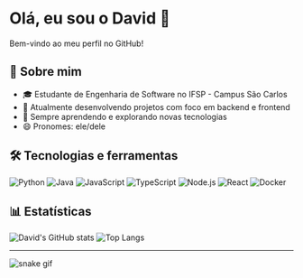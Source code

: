 # Olá, eu sou o David 👋

Bem-vindo ao meu perfil no GitHub!

## 🚀 Sobre mim

- 🎓 Estudante de Engenharia de Software no IFSP - Campus São Carlos
- 🔭 Atualmente desenvolvendo projetos com foco em backend e frontend
- 🌱 Sempre aprendendo e explorando novas tecnologias
- 😄 Pronomes: ele/dele

## 🛠️ Tecnologias e ferramentas

![Python](https://img.shields.io/badge/Python-3776AB?style=for-the-badge&logo=python&logoColor=white)
![Java](https://img.shields.io/badge/Java-007396?style=for-the-badge&logo=java&logoColor=white)
![JavaScript](https://img.shields.io/badge/JavaScript-F7DF1E?style=for-the-badge&logo=javascript&logoColor=black)
![TypeScript](https://img.shields.io/badge/TypeScript-007ACC?style=for-the-badge&logo=typescript&logoColor=white)
![Node.js](https://img.shields.io/badge/Node.js-339933?style=for-the-badge&logo=node.js&logoColor=white)
![React](https://img.shields.io/badge/React-20232A?style=for-the-badge&logo=react&logoColor=61DAFB)
![Docker](https://img.shields.io/badge/Docker-2496ED?style=for-the-badge&logo=docker&logoColor=white)

## 📊 Estatísticas

![David's GitHub stats](https://github-readme-stats.vercel.app/api?username=Davi-Andrade&show_icons=true&theme=dracula)
![Top Langs](https://github-readme-stats.vercel.app/api/top-langs/?username=Davi-Andrade&layout=compact&theme=dracula)

---

![snake gif](https://github.com/Davi-Andrade/Davi-Andrade/blob/output/github-contribution-grid-snake.svg)

<!--
⭐️ Repositórios em destaque:
- [🔗 Projeto Exemplo 1](https://github.com/SEU_USUARIO/projeto1)
- [🔗 Projeto Exemplo 2](https://github.com/SEU_USUARIO/projeto2)
-->

